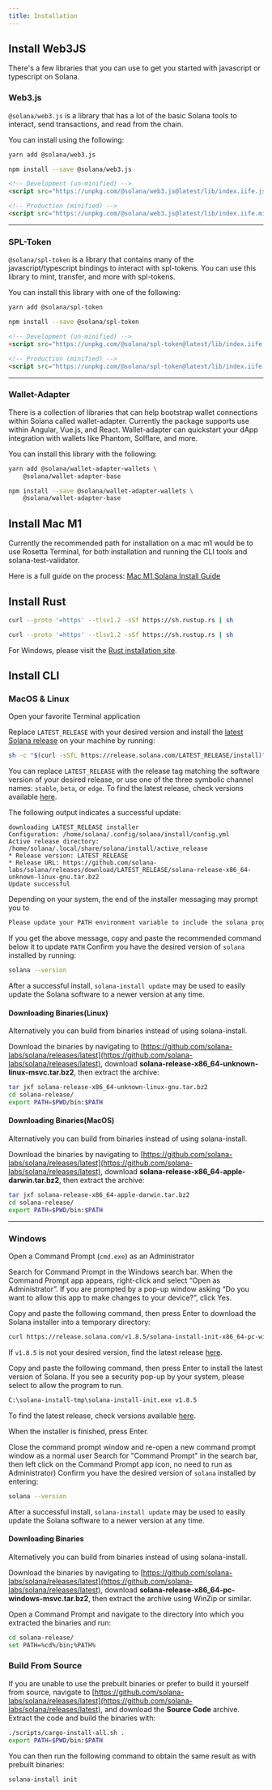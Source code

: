 ```yaml
---
title: Installation
---
```


## Install Web3JS

There's a few libraries that you can use to get you started with javascript or typescript on Solana.<br/>

### Web3.js

`@solana/web3.js` is a library that has a lot of the basic Solana tools to interact, send transactions, and read from the chain.

You can install using the following:

<CodeGroup>
  <CodeGroupItem title="YARN" active>

```bash
yarn add @solana/web3.js
```

  </CodeGroupItem>

  <CodeGroupItem title="NPM">

```bash
npm install --save @solana/web3.js
```

  </CodeGroupItem>

  <CodeGroupItem title="BROWSER">

```html
<!-- Development (un-minified) -->
<script src="https://unpkg.com/@solana/web3.js@latest/lib/index.iife.js"></script>

<!-- Production (minified) -->
<script src="https://unpkg.com/@solana/web3.js@latest/lib/index.iife.min.js"></script>
```

  </CodeGroupItem>
</CodeGroup>

---

### SPL-Token

`@solana/spl-token` is a library that contains many of the javascript/typescript bindings to interact with spl-tokens.
    You can use this library to mint, transfer, and more with spl-tokens.

You can install this library with one of the following:

<CodeGroup>
  <CodeGroupItem title="YARN" active>

```bash
yarn add @solana/spl-token
```

  </CodeGroupItem>

  <CodeGroupItem title="NPM">

```bash
npm install --save @solana/spl-token
```

  </CodeGroupItem>

  <CodeGroupItem title="BROWSER">

```html
<!-- Development (un-minified) -->
<script src="https://unpkg.com/@solana/spl-token@latest/lib/index.iife.js"></script>

<!-- Production (minified) -->
<script src="https://unpkg.com/@solana/spl-token@latest/lib/index.iife.min.js"></script>
```

  </CodeGroupItem>
</CodeGroup>

---

### Wallet-Adapter

There is a collection of libraries that can help bootstrap wallet connections within Solana called wallet-adapter.
    Currently the package supports use within Angular, Vue.js, and React. Wallet-adapter can quickstart your dApp
    integration with wallets like Phantom, Solflare, and more.

You can install this library with the following:

<CodeGroup>
  <CodeGroupItem title="YARN" active>

```bash
yarn add @solana/wallet-adapter-wallets \
    @solana/wallet-adapter-base
```

  </CodeGroupItem>

  <CodeGroupItem title="NPM">

```bash
npm install --save @solana/wallet-adapter-wallets \
    @solana/wallet-adapter-base
```

  </CodeGroupItem>
</CodeGroup>

## Install Mac M1

Currently the recommended path for installation on a mac m1 would be to use Rosetta Terminal, for both installation and running the CLI tools and solana-test-validator.

Here is a full guide on the process:
[Mac M1 Solana Install Guide](https://dev.to/nickgarfield/how-to-install-solana-dev-tools-on-an-m1-mac-kfn)


## Install Rust

<CodeGroup>
  <CodeGroupItem title="MACOS" active>

```bash
curl --proto '=https' --tlsv1.2 -sSf https://sh.rustup.rs | sh
```

  </CodeGroupItem>
  <CodeGroupItem title="LINUX">

```bash
curl --proto '=https' --tlsv1.2 -sSf https://sh.rustup.rs | sh
```

  </CodeGroupItem>
</CodeGroup>

For Windows, please visit the [Rust installation site](https://www.rust-lang.org/tools/install).

## Install CLI

### MacOS & Linux

Open your favorite Terminal application

Replace `LATEST_RELEASE` with your desired version and install the [latest Solana release](https://github.com/solana-labs/solana/releases) on your
machine by running:

```bash
sh -c "$(curl -sSfL https://release.solana.com/LATEST_RELEASE/install)"
```

You can replace `LATEST_RELEASE` with the release tag matching
the software version of your desired release, or use one of the three symbolic
channel names: `stable`, `beta`, or `edge`. To find the latest release, check 
versions available [here](https://github.com/solana-labs/solana/releases).

The following output indicates a successful update:

```text
downloading LATEST_RELEASE installer
Configuration: /home/solana/.config/solana/install/config.yml
Active release directory: /home/solana/.local/share/solana/install/active_release
* Release version: LATEST_RELEASE
* Release URL: https://github.com/solana-labs/solana/releases/download/LATEST_RELEASE/solana-release-x86_64-unknown-linux-gnu.tar.bz2
Update successful
```

Depending on your system, the end of the installer messaging may prompt you
to

```bash
Please update your PATH environment variable to include the solana programs:
```

If you get the above message, copy and paste the recommended command below
it to update `PATH`
Confirm you have the desired version of `solana` installed by running:

```bash
solana --version
```

After a successful install, `solana-install update` may be used to easily
update the Solana software to a newer version at any time.

#### Downloading Binaries(Linux)

Alternatively you can build from binaries instead of using solana-install.

Download the binaries by navigating to
[https://github.com/solana-labs/solana/releases/latest](https://github.com/solana-labs/solana/releases/latest),
download **solana-release-x86_64-unknown-linux-msvc.tar.bz2**, then extract the
archive:

```bash
tar jxf solana-release-x86_64-unknown-linux-gnu.tar.bz2
cd solana-release/
export PATH=$PWD/bin:$PATH
```

#### Downloading Binaries(MacOS)

Alternatively you can build from binaries instead of using solana-install.

Download the binaries by navigating to
[https://github.com/solana-labs/solana/releases/latest](https://github.com/solana-labs/solana/releases/latest),
download **solana-release-x86_64-apple-darwin.tar.bz2**, then extract the
archive:

```bash
tar jxf solana-release-x86_64-apple-darwin.tar.bz2
cd solana-release/
export PATH=$PWD/bin:$PATH
```

---

### Windows

Open a Command Prompt (`cmd.exe`) as an Administrator

Search for Command Prompt in the Windows search bar. When the Command
Prompt app appears, right-click and select “Open as Administrator”.
If you are prompted by a pop-up window asking “Do you want to allow this app to
make changes to your device?”, click Yes.

Copy and paste the following command, then press Enter to download the Solana
installer into a temporary directory:

```bash
curl https://release.solana.com/v1.8.5/solana-install-init-x86_64-pc-windows-msvc.exe --output C:\solana-install-tmp\solana-install-init.exe --create-dirs
```

If `v1.8.5` is not your desired version, find the latest release [here](https://github.com/solana-labs/solana/releases).

Copy and paste the following command, then press Enter to install the latest
version of Solana. If you see a security pop-up by your system, please select
to allow the program to run.

```bash
C:\solana-install-tmp\solana-install-init.exe v1.8.5
```

To find the latest release, check
versions available [here](https://github.com/solana-labs/solana/releases).

When the installer is finished, press Enter.

Close the command prompt window and re-open a new command prompt window as a
normal user
Search for "Command Prompt" in the search bar, then left click on the
Command Prompt app icon, no need to run as Administrator)
Confirm you have the desired version of `solana` installed by entering:

```bash
solana --version
```

After a successful install, `solana-install update` may be used to easily
update the Solana software to a newer version at any time.

#### Downloading Binaries

Alternatively you can build from binaries instead of using solana-install.

Download the binaries by navigating to
[https://github.com/solana-labs/solana/releases/latest](https://github.com/solana-labs/solana/releases/latest),
download **solana-release-x86_64-pc-windows-msvc.tar.bz2**, then extract the
archive using WinZip or similar.

Open a Command Prompt and navigate to the directory into which you extracted
the binaries and run:

```bash
cd solana-release/
set PATH=%cd%/bin;%PATH%
```

### Build From Source

If you are unable to use the prebuilt binaries or prefer to build it yourself
from source, navigate to
[https://github.com/solana-labs/solana/releases/latest](https://github.com/solana-labs/solana/releases/latest),
and download the **Source Code** archive. Extract the code and build the
binaries with:

```bash
./scripts/cargo-install-all.sh .
export PATH=$PWD/bin:$PATH
```

You can then run the following command to obtain the same result as with
prebuilt binaries:

```bash
solana-install init
```